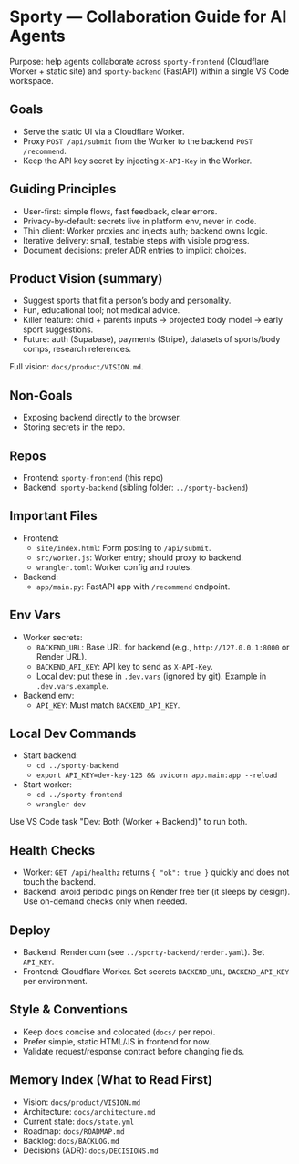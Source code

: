 # Sporty — Collaboration Guide for AI Agents

Purpose: help agents collaborate across `sporty-frontend` (Cloudflare Worker + static site) and `sporty-backend` (FastAPI) within a single VS Code workspace.

## Goals
- Serve the static UI via a Cloudflare Worker.
- Proxy `POST /api/submit` from the Worker to the backend `POST /recommend`.
- Keep the API key secret by injecting `X-API-Key` in the Worker.

## Guiding Principles
- User-first: simple flows, fast feedback, clear errors.
- Privacy-by-default: secrets live in platform env, never in code.
- Thin client: Worker proxies and injects auth; backend owns logic.
- Iterative delivery: small, testable steps with visible progress.
- Document decisions: prefer ADR entries to implicit choices.

## Product Vision (summary)
- Suggest sports that fit a person’s body and personality.
- Fun, educational tool; not medical advice.
- Killer feature: child + parents inputs → projected body model → early sport suggestions.
- Future: auth (Supabase), payments (Stripe), datasets of sports/body comps, research references.

Full vision: `docs/product/VISION.md`.

## Non-Goals
- Exposing backend directly to the browser.
- Storing secrets in the repo.

## Repos
- Frontend: `sporty-frontend` (this repo)
- Backend: `sporty-backend` (sibling folder: `../sporty-backend`)

## Important Files
- Frontend:
  - `site/index.html`: Form posting to `/api/submit`.
  - `src/worker.js`: Worker entry; should proxy to backend.
  - `wrangler.toml`: Worker config and routes.
- Backend:
  - `app/main.py`: FastAPI app with `/recommend` endpoint.

## Env Vars
- Worker secrets:
  - `BACKEND_URL`: Base URL for backend (e.g., `http://127.0.0.1:8000` or Render URL).
  - `BACKEND_API_KEY`: API key to send as `X-API-Key`.
  - Local dev: put these in `.dev.vars` (ignored by git). Example in `.dev.vars.example`.
- Backend env:
  - `API_KEY`: Must match `BACKEND_API_KEY`.

## Local Dev Commands
- Start backend:
  - `cd ../sporty-backend`
  - `export API_KEY=dev-key-123 && uvicorn app.main:app --reload`
- Start worker:
  - `cd ../sporty-frontend`
  - `wrangler dev`

Use VS Code task "Dev: Both (Worker + Backend)" to run both.

## Health Checks
- Worker: `GET /api/healthz` returns `{ "ok": true }` quickly and does not touch the backend.
- Backend: avoid periodic pings on Render free tier (it sleeps by design). Use on-demand checks only when needed.

## Deploy
- Backend: Render.com (see `../sporty-backend/render.yaml`). Set `API_KEY`.
- Frontend: Cloudflare Worker. Set secrets `BACKEND_URL`, `BACKEND_API_KEY` per environment.

## Style & Conventions
- Keep docs concise and colocated (`docs/` per repo).
- Prefer simple, static HTML/JS in frontend for now.
- Validate request/response contract before changing fields.

## Memory Index (What to Read First)
- Vision: `docs/product/VISION.md`
- Architecture: `docs/architecture.md`
- Current state: `docs/state.yml`
- Roadmap: `docs/ROADMAP.md`
- Backlog: `docs/BACKLOG.md`
- Decisions (ADR): `docs/DECISIONS.md`
